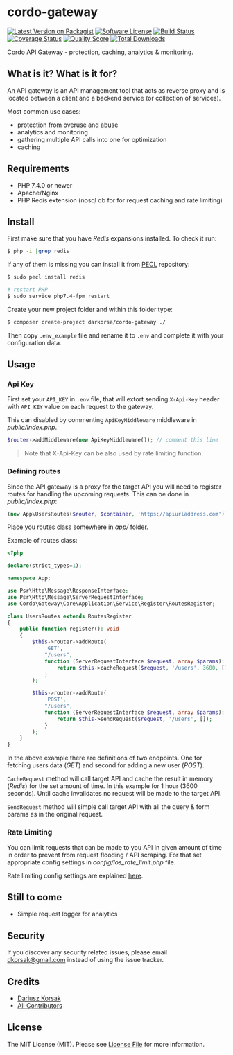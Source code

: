 # cordo-gateway

[![Latest Version on Packagist][ico-version]][link-packagist]
[![Software License][ico-license]](LICENSE.md)
[![Build Status][ico-travis]][link-travis]
[![Coverage Status][ico-scrutinizer]][link-scrutinizer]
[![Quality Score][ico-code-quality]][link-code-quality]
[![Total Downloads][ico-downloads]][link-downloads]

Cordo API Gateway - protection, caching, analytics & monitoring.

## What is it? What is it for?

An API gateway is an API management tool that acts as reverse proxy and is located between a client and a backend service (or collection of services).

Most common use cases:
- protection from overuse and abuse
- analytics and monitoring
- gathering multiple API calls into one for optimization
- caching

## Requirements

- PHP 7.4.0 or newer
- Apache/Nginx
- PHP Redis extension (nosql db for for request caching and rate limiting)

## Install

First make sure that you have *Redis* expansions installed. To check it run:

``` bash
$ php -i |grep redis
```
If any of them is missing you can install it from [PECL](https://pecl.php.net/) repository:

``` bash
$ sudo pecl install redis

# restart PHP
$ sudo service php7.4-fpm restart
```

Create your new project folder and within this folder type:

``` bash
$ composer create-project darkorsa/cordo-gateway ./
```

Then copy `.env_example` file and rename it to `.env` and complete it with your configuration data.

## Usage

### Api Key

First set your `API_KEY` in `.env` file, that will extort sending `X-Api-Key` header with `API_KEY` value on each request to the gateway.

This can disabled by commenting `ApiKeyMiddleware` middleware in *public/index.php*.

``` php
$router->addMiddleware(new ApiKeyMiddleware()); // comment this line
```

> Note that X-Api-Key can be also used by rate limiting function.

### Defining routes

Since the API gateway is a proxy for the target API you will need to register routes for handling the upcoming requests. This can be done in *public/index.php*:

``` php
(new App\UsersRoutes($router, $container, 'https://apiurladdress.com'))->register();
```

Place you routes class somewhere in *app/* folder.

Example of routes class:

``` php
<?php

declare(strict_types=1);

namespace App;

use Psr\Http\Message\ResponseInterface;
use Psr\Http\Message\ServerRequestInterface;
use Cordo\Gateway\Core\Application\Service\Register\RoutesRegister;

class UsersRoutes extends RoutesRegister
{
    public function register(): void
    {
        $this->router->addRoute(
            'GET',
            "/users",
            function (ServerRequestInterface $request, array $params): ResponseInterface {
                return $this->cacheRequest($request, '/users', 3600, []);
            }
        );

        $this->router->addRoute(
            'POST',
            "/users",
            function (ServerRequestInterface $request, array $params): ResponseInterface {
                return $this->sendRequest($request, '/users', []);
            }
        );
    }
}
```
In the above example there are definitions of two endpoints. One for fetching users data (*GET*) and second for adding a new user (*POST*).

`CacheRequest` method will call target API and cache the result in memory (*Redis*) for the set amount of time. In this example for 1 hour (3600 seconds). Until cache invalidates no request will be made to the target API.

`SendRequest` method will simple call target API with all the query & form params as in the original request.

### Rate Limiting

You can limit requests that can be made to you API in given amount of time in order to prevent from request flooding / API scraping. For that set appropriate config settings in *config/los_rate_limit.php* file.

Rate limiting config settings are explained [here](https://github.com/Lansoweb/LosRateLimit-author).

## Still to come

- Simple request logger for analytics

## Security

If you discover any security related issues, please email dkorsak@gmail.com instead of using the issue tracker.

## Credits

- [Dariusz Korsak][link-author]
- [All Contributors][link-contributors]

## License

The MIT License (MIT). Please see [License File](LICENSE.md) for more information.

[ico-version]: https://img.shields.io/packagist/v/darkorsa/cordo-gateway.svg?style=flat-square
[ico-license]: https://img.shields.io/badge/license-MIT-brightgreen.svg?style=flat-square
[ico-travis]: https://img.shields.io/travis/darkorsa/cordo-gateway/master.svg?style=flat-square
[ico-scrutinizer]: https://img.shields.io/scrutinizer/coverage/g/darkorsa/cordo-gateway.svg?style=flat-square
[ico-code-quality]: https://img.shields.io/scrutinizer/g/darkorsa/cordo-gateway.svg?style=flat-square
[ico-downloads]: https://img.shields.io/packagist/dt/darkorsa/cordo-gateway.svg?style=flat-square

[link-packagist]: https://packagist.org/packages/darkorsa/cordo-gateway
[link-travis]: https://travis-ci.org/darkorsa/cordo-gateway
[link-scrutinizer]: https://scrutinizer-ci.com/g/darkorsa/cordo-gateway/code-structure
[link-code-quality]: https://scrutinizer-ci.com/g/darkorsa/cordo-gateway
[link-downloads]: https://packagist.org/packages/darkorsa/cordo-gateway
[link-author]: https://github.com/darkorsa
[link-contributors]: ../../contributors
